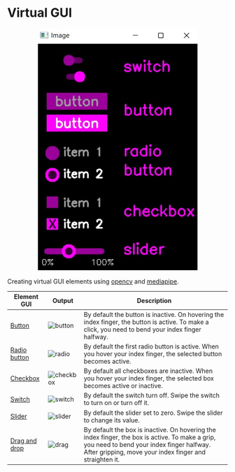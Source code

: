 # Virtual GUI

<p align="center">
  <img src="https://github.com/Alekselion/virtual-gui/blob/master/illustrations/elements.jpg" alt="gui">
</p>

Creating virtual GUI elements using [opencv](https://pypi.org/project/opencv-python/) and [mediapipe](https://mediapipe.dev/).

Element GUI | Output | Description
------------|--------|------------
[Button](https://github.com/Alekselion/virtual-gui/blob/master/button.py) | ![button](https://github.com/Alekselion/virtual-gui/blob/master/illustrations/button.gif) | By default the button is inactive. On hovering the index finger, the button is active. To make a click, you need to bend your index finger halfway. 
[Radio button](https://github.com/Alekselion/virtual-gui/blob/master/radioButton.py) | ![radio](https://github.com/Alekselion/virtual-gui/blob/master/illustrations/radio.gif) | By default the first radio button is active. When you hover your index finger, the selected button becomes active.
[Checkbox](https://github.com/Alekselion/virtual-gui/blob/master/checkbox.py) | ![checkbox](https://github.com/Alekselion/virtual-gui/blob/master/illustrations/checkbox.gif) | By default all checkboxes are inactive. When you hover your index finger, the selected box becomes active or inactive.
[Switch](https://github.com/Alekselion/virtual-gui/blob/master/switch.py) | ![switch](https://github.com/Alekselion/virtual-gui/blob/master/illustrations/switch.gif) | By default the switch turn off. Swipe the switch to turn on or turn off it.
[Slider](https://github.com/Alekselion/virtual-gui/blob/master/slider.py) | ![slider](https://github.com/Alekselion/virtual-gui/blob/master/illustrations/slider.gif) | By default the slider set to zero. Swipe the slider to change its value.
[Drag and drop](https://github.com/Alekselion/virtual-gui/blob/master/dragDrop.py) | ![drag](https://github.com/Alekselion/virtual-gui/blob/master/illustrations/drag.gif) | By default the box is inactive. On hovering the index finger, the box is active. To make a grip, you need to bend your index finger halfway. After gripping, move your index finger and straighten it.

